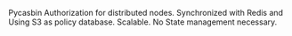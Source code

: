 Pycasbin Authorization for distributed nodes.
Synchronized with Redis and Using S3 as policy database.
Scalable. No State management necessary.
